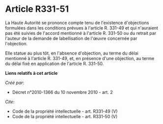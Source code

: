 # Article R331-51

La Haute Autorité se prononce compte tenu de l'existence d'objections formulées dans les conditions prévues à l'article R.
331-49 et qui n'auraient pas été suivies de l'accord mentionné à l'article R. 331-50 ou du retrait par l'auteur de la demande
de labellisation de l'œuvre concernée par l'objection. 

Elle statue au plus tôt, en l'absence d'objection, au terme du délai mentionné à l'article R. 331-49, et, en présence d'une
objection, au terme du délai fixé en application de l'article R. 331-50.

**Liens relatifs à cet article**

_Créé par_:

  - Décret n°2010-1366 du 10 novembre 2010 - art. 2

_Cite_:

  - Code de la propriété intellectuelle - art. R331-49 (V)
  - Code de la propriété intellectuelle - art. R331-50 (V)
